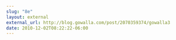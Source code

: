 ```yaml
---
slug: "8e"
layout: external
external_url: http://blog.gowalla.com/post/2070359374/gowalla3
date: 2010-12-02T08:22:22-06:00
---
```

